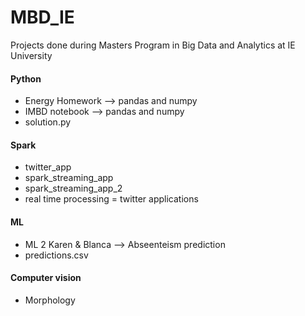 # MBD_IE
Projects done during Masters Program in Big Data and Analytics at IE University

#### Python 
- Energy Homework --> pandas and numpy
- IMBD notebook --> pandas and numpy
- solution.py 

#### Spark 
- twitter_app
- spark_streaming_app
- spark_streaming_app_2
- real time processing = twitter applications

#### ML
- ML 2 Karen & Blanca --> Abseenteism prediction
- predictions.csv 

#### Computer vision 
- Morphology
